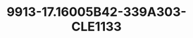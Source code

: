 ---
title: 9913-17.16005B42-339A303-CLE1133
image: 9913-17.16005B42-339A303-CLE1133.jpg
brand: classic-collection
layout: vestito
---